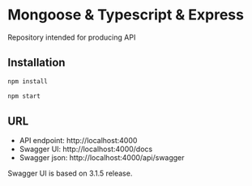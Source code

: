 # Mongoose & Typescript & Express

Repository intended for producing API

## Installation

```bash
npm install

npm start
```

## URL

- API endpoint: http://localhost:4000
- Swagger UI: http://localhost:4000/docs
- Swagger json: http://localhost:4000/api/swagger

Swagger UI is based on 3.1.5 release.

